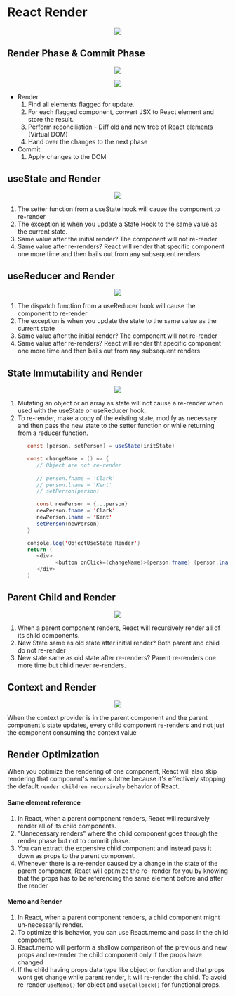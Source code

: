 # React Render
   <p align="center">
      <img src="img/React_Render.PNG"> 
   </p>

## Render Phase & Commit Phase
   <p align="center">
      <img src="img/React_Phase.PNG"> 
   </p>
   <p align="center">
      <img src="img/React_Re-Render.PNG"> 
   </p>

 * Render
    1. Find all elements flagged for update.
    2. For each flagged component, convert JSX to React element and store the result.
    3. Perform reconciliation - Diff old and new tree of React elements (Virtual DOM)
    4. Hand over the changes to the next phase
 * Commit
   1. Apply changes to the DOM

## useState and Render
   <p align="center">
      <img src="img/React_useState.PNG"> 
   </p>

 1. The setter function from a useState hook will cause the component to re-render
 2. The exception is when you update a State Hook to the same value as the current state.
 3. Same value after the initial render?  The component will not re-render
 4. Same value after re-renders? React will render that specific component one more time and then bails out from any subsequent renders

## useReducer and Render
   <p align="center">
      <img src="img/React_useReducer.PNG"> 
   </p>

 1. The dispatch function from a useReducer hook will cause the component to re-render
 2. The exception is when you update the state to the same value as the current state
 3. Same value after the initial render? The component will not re-render
 4. Same value after re-renders? React will render tht specific component one more time and then bails out from any subsequent renders

## State Immutability and Render
   <p align="center">
      <img src="img/React_State-Immutability.PNG"> 
   </p>

 1. Mutating an object or an array as state will not cause a re-render when used with the useState or useReducer hook.
 2. To re-render, make a copy of the existing state, modify as necessary and then pass the new state to the setter function or while returning from a reducer function.
      ```java 
         const [person, setPerson] = useState(initState)

         const changeName = () => {
            // Object are not re-render
            
            // person.fname = 'Clark'
            // person.lname = 'Kent'
            // setPerson(person)

            const newPerson = {...person}
            newPerson.fname = 'Clark'
            newPerson.lname = 'Kent'
            setPerson(newPerson)
         }

         console.log('ObjectUseState Render')
         return (
            <div>
                  <button onClick={changeName}>{person.fname} {person.lname}</button>
            </div>
         )
      ```
## Parent Child and Render
   <p align="center">
      <img src="img/React_ParentChild.PNG"> 
   </p>

 1. When a parent component renders, React will recursively render all of its child components.
 2. New State same as old state after initial render? Both parent and child do not re-render
 3. New state same as old state after re-renders? Parent re-renders one more time but child never re-renders.

## Context and Render
   <p align="center">
      <img src="img/React_context.PNG"> 
   </p>

 When the context provider is in the parent component and the parent component's state updates, every child component re-renders and not just the component consuming the context value

## Render Optimization
When you optimize the rendering of one component, React will also skip rendering that component's entire subtree because it's effectively stopping the default `render children recursively`  behavior of React.

#### Same element reference
 1. In React, when a parent component renders, React will recursively render all of its child components.
 2. "Unnecessary renders" where the child component goes through the render phase but not to commit phase.
 3. You can extract the expensive child component and instead pass it down as props to the parent component.
 4. Whenever there is a re-render caused by a change in the state of the parent component, React will optimize the re- render for you  by knowing that the props has to be referencing the same element before and after the render

#### Memo and Render
 1. In React, when a parent component renders, a child component might un-necessarily render.
 2. To optimize this behavior, you can use React.memo and pass in the child component.
 3. React.memo will perform a shallow comparison of the previous and new props and re-render the child component only if the props have changed
 4. If the child having props data type like object or function and that props wont get change while parent render, it will re-render the child. To avoid re-render `useMemo()` for object and `useCallback()` for functional props.
